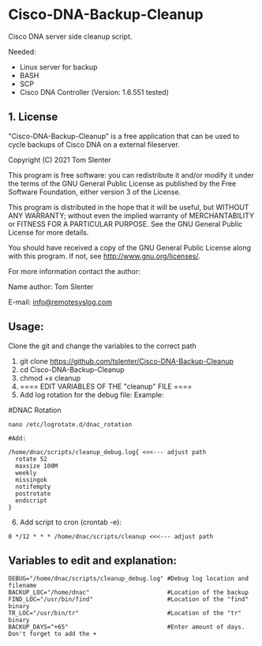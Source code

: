 # Cisco-DNA-Backup-Cleanup
Cisco DNA server side cleanup script.

Needed:
- Linux server for backup
- BASH
- SCP
- Cisco DNA Controller (Version: 1.6.551 tested)

## 1. License

"Cisco-DNA-Backup-Cleanup" is a free application that can be used to cycle backups of Cisco DNA on a external fileserver.

Copyright (C) 2021 Tom Slenter

This program is free software: you can redistribute it and/or modify
it under the terms of the GNU General Public License as published by
the Free Software Foundation, either version 3 of the License.

This program is distributed in the hope that it will be useful,
but WITHOUT ANY WARRANTY; without even the implied warranty of
MERCHANTABILITY or FITNESS FOR A PARTICULAR PURPOSE. See the
GNU General Public License for more details.

You should have received a copy of the GNU General Public License
along with this program. If not, see <http://www.gnu.org/licenses/>.

For more information contact the author:

Name author: Tom Slenter

E-mail: info@remotesyslog.com

## Usage:
Clone the git and change the variables to the correct path

1) git clone https://github.com/tslenter/Cisco-DNA-Backup-Cleanup
2) cd Cisco-DNA-Backup-Cleanup
3) chmod +x cleanup
4) ==== EDIT VARIABLES OF THE "cleanup" FILE ====
5) Add log rotation for the debug file:
Example:

#DNAC Rotation
```
nano /etc/logrotate.d/dnac_rotation

#Add:

/home/dnac/scripts/cleanup_debug.log{ <<<--- adjust path
  rotate 52
  maxsize 100M
  weekly
  missingok
  notifempty
  postrotate
  endscript
}
```

6) Add script to cron (crontab -e):
```
0 */12 * * * /home/dnac/scripts/cleanup <<<--- adjust path
```

## Variables to edit and explanation:

```
DEBUG="/home/dnac/scripts/cleanup_debug.log" #Debug log location and filename
BACKUP_LOC="/home/dnac"                      #Location of the backup
FIND_LOC="/usr/bin/find"                     #Location of the "find" binary
TR_LOC="/usr/bin/tr"                         #Location of the "tr" binary
BACKUP_DAYS="+65"                            #Enter amount of days. Don't forget to add the +
```
